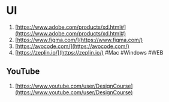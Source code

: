 # UI

1. [https://www.adobe.com/products/xd.html#](https://www.adobe.com/products/xd.html#)
2. [https://www.figma.com/](https://www.figma.com/)
3. [https://avocode.com/](https://avocode.com/)
4. [https://zeplin.io/](https://zeplin.io/) #Mac #Windows #WEB

## YouTube

1. [https://www.youtube.com/user/DesignCourse](https://www.youtube.com/user/DesignCourse)
